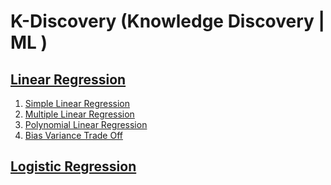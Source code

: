 # K-Discovery (Knowledge Discovery | ML )

## [Linear Regression](/Linear-Regression/README.md)
1. [Simple Linear Regression](/Linear-Regression/1-SLR.ipynb)
2. [Multiple Linear Regression](/Linear-Regression/2-MLR.ipynb)
3. [Polynomial Linear Regression](/Linear-Regression/3-PLR.ipynb)
4. [Bias Variance Trade Off](/Linear-Regression/4-Bias-Variance-TradeOff.ipynb)

## [Logistic Regression](/Logistic-Regression/README.md)